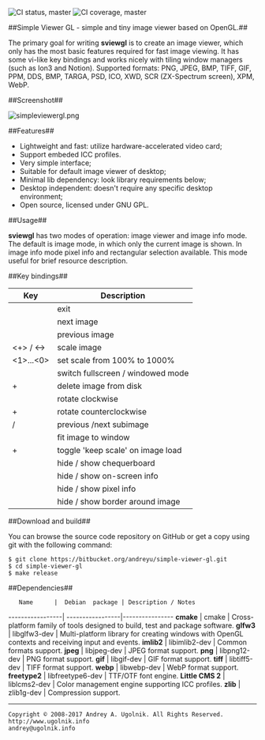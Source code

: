 ![CI status, master](https://api.shippable.com/projects/5894665c8d80360f008b75d4/badge?branch=master)
![CI coverage, master](https://api.shippable.com/projects/5894665c8d80360f008b75d4/coverageBadge?branch=master)

##Simple Viewer GL - simple and tiny image viewer based on OpenGL.##

The primary goal for writing **sviewgl** is to create an image viewer, which only has the most basic features required for fast image viewing. It has some vi-like key bindings and works nicely with tiling window managers (such as Ion3 and Notion).
Supported formats: PNG, JPEG, BMP, TIFF, GIF, PPM, DDS, BMP, TARGA, PSD, ICO, XWD, SCR (ZX-Spectrum screen), XPM, WebP.

##Screenshot##

![simpleviewergl.png](https://bitbucket.org/repo/XgobE8/images/1203610096-simpleviewergl.png)

##Features##

* Lightweight and fast: utilize hardware-accelerated video card;
* Support embeded ICC profiles.
* Very simple interface;
* Suitable for default image viewer of desktop;
* Minimal lib dependency: look library requirements below;
* Desktop independent: doesn't require any specific desktop environment;
* Open source, licensed under GNU GPL.

##Usage##

**sviewgl** has two modes of operation: image viewer and image info mode. The default is image mode, in which only the current image is shown. In image info mode pixel info and rectangular selection available. This mode useful for brief resource description.

##Key bindings##

 Key            | Description
----------------| --------------------------------------
<esc>           | exit
<space>         | next image
<backspace>     | previous image
<+> / <->       | scale image
<1>...<0>       | set scale from 100% to 1000%
<enter>         | switch fullscreen / windowed mode
<ctrl>+<del>    | delete image from disk
<r>             | rotate clockwise
<shift>+<r>     | rotate counterclockwise
<pgup> / <bgdn> | previous /next subimage
<s>             | fit image to window
<shift>+<s>     | toggle 'keep scale' on image load
<c>             | hide / show chequerboard
<i>             | hide / show on-screen info
<p>             | hide / show pixel info
<b>             | hide / show border around image

##Download and build##

You can browse the source code repository on GitHub or get a copy using git with the following command:
```
$ git clone https://bitbucket.org/andreyu/simple-viewer-gl.git
$ cd simple-viewer-gl
$ make release
```

##Dependencies##

       Name      |  Debian  package | Description / Notes
-----------------| -----------------|----------------
**cmake**        | cmake            | Cross-platform family of tools designed to build, test and package software.
**glfw3**        | libglfw3-dev     | Multi-platform library for creating windows with OpenGL contexts and receiving input and events.
**imlib2**       | libimlib2-dev    | Common formats support.
**jpeg**         | libjpeg-dev      | JPEG format support.
**png**          | libpng12-dev     | PNG format support.
**gif**          | libgif-dev       | GIF format support.
**tiff**         | libtiff5-dev     | TIFF format support.
**webp**         | libwebp-dev      | WebP format support.
**freetype2**    | libfreetype6-dev | TTF/OTF font engine.
**Little CMS 2** | liblcms2-dev     | Color management engine supporting ICC profiles.
**zlib**         | zlib1g-dev       | Compression support.

***
```
Copyright © 2008-2017 Andrey A. Ugolnik. All Rights Reserved.
http://www.ugolnik.info
andrey@ugolnik.info
```
